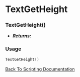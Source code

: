 # TextGetHeight

### TextGetHeight()
- ***Returns:*** 

### Usage

```Lua
TextGetHeight()
```


[Back To Scripting Documentation](../README.md)
